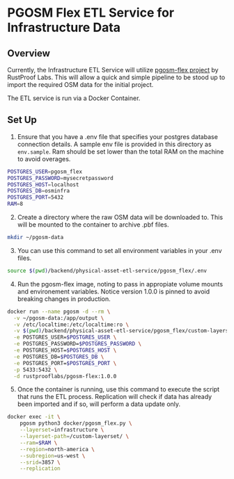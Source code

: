 # PGOSM Flex ETL Service for Infrastructure Data

## Overview
Currently, the Infrastructure ETL Service will utilize [pgosm-flex project](https://pgosm-flex.com/) by RustProof Labs. This will allow a quick and simple pipeline to be stood up to import the required OSM data for the initial project. 

The ETL service is run via a Docker Container.

## Set Up

 1. Ensure that you have a .env file that specifies your postgres database connection details. A sample env file is provided in this directory as `env.sample`. Ram should be set lower than the total RAM on the machine to avoid overages.



```bash
POSTGRES_USER=pgosm_flex
POSTGRES_PASSWORD=mysecretpassword
POSTGRES_HOST=localhost
POSTGRES_DB=osminfra
POSTGRES_PORT=5432
RAM=8
```

 2. Create a directory where the raw OSM data will be downloaded to. This will be mounted to the container to archive .pbf files.
 
 ```bash
 mkdir ~/pgosm-data
 ```

 3. You can use this command to set all environment variables in your .env files.

```bash
source $(pwd)/backend/physical-asset-etl-service/pgosm_flex/.env
```
4. Run the pgosm-flex image, noting to pass in appropiate volume mounts and environement variables. Notice version 1.0.0 is pinned to avoid breaking changes in production.

```bash
docker run --name pgosm -d --rm \
  -v ~/pgosm-data:/app/output \
  -v /etc/localtime:/etc/localtime:ro \
  -v $(pwd)/backend/physical-asset-etl-service/pgosm_flex/custom-layerset:/custom-layerset \
  -e POSTGRES_USER=$POSTGRES_USER \
  -e POSTGRES_PASSWORD=$POSTGRES_PASSWORD \
  -e POSTGRES_HOST=$POSTGRES_HOST \
  -e POSTGRES_DB=$POSTGRES_DB \
  -e POSTGRES_PORT=$POSTGRES_PORT \
  -p 5433:5432 \
  -d rustprooflabs/pgosm-flex:1.0.0
```

5. Once the container is running, use this command to execute the script that runs the ETL process. Replication will check if data has already been imported and if so, will perform a data update only. 
```bash
docker exec -it \
    pgosm python3 docker/pgosm_flex.py \
    --layerset=infrastructure \
    --layerset-path=/custom-layerset/ \
    --ram=$RAM \
    --region=north-america \
    --subregion=us-west \
    --srid=3857 \
    --replication
```